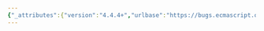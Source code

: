 ```yaml
---
{"_attributes":{"version":"4.4.4+","urlbase":"https://bugs.ecmascript.org/","maintainer":"dherman@mozilla.com"},"bug":{"bug_id":3616,"creation_ts":"2015-01-23 13:53:00 -0800","short_desc":"Change old \"the result of calling\" form to simply function call notation","delta_ts":"2015-02-02 18:38:46 -0800","product":"Draft for 6th Edition","component":"editorial issue","version":"Rev 31: January 15, 2015 Draft","rep_platform":"All","op_sys":"All","bug_status":"RESOLVED","resolution":"FIXED","priority":"Normal","bug_severity":"enhancement","everconfirmed":true,"reporter":{"uid":"andrebargull","name":"André Bargull"},"assigned_to":{"uid":"allen","name":"Allen Wirfs-Brock"},"long_desc":[{"commentid":11627,"comment_count":0,"who":{"uid":"andrebargull","name":"André Bargull"},"bug_when":"2015-01-23 13:53:37 -0800","thetext":"9.4.2.1 [[DefineOwnProperty]] ( P, Desc) - step 3.g\n9.5.14 [[Construct]] ( argumentsList, newTarget) - step 9\n18.2.6.2 decodeURI (encodedURI) - step 4\n19.1.2.3.1 Runtime Semantics: ObjectDefineProperties Abstract Operation - step 6.c.iii\n19.1.2.4 Object.defineProperty ( O, P, Attributes ) - step 4\n19.1.2.4 Object.defineProperty ( O, P, Attributes ) - step 6\n19.1.2.6 Object.getOwnPropertyDescriptor ( O, P ) - step 7\n21.1.3.13 String.prototype.repeat ( count ) - step 4\n23.1.3.4 Map.prototype.entries ( ) - step 2\n23.1.3.8 Map.prototype.keys ( )- step 2\n23.1.3.11 Map.prototype.values ( ) - step 2\n23.2.3.5 Set.prototype.entries ( ) - step 2\n23.2.3.10 Set.prototype.values ( ) - step 2\n26.1.3 Reflect.defineProperty ( target, propertyKey, attributes ) - step 4\n26.1.7 Reflect.getOwnPropertyDescriptor ( target, propertyKey ) - step 6\n\n\nAll of the above can be simplified to use the normal function call notation instead of the older \"let x be the result of calling\" notation."},{"commentid":11837,"comment_count":1,"who":{"uid":"allen","name":"Allen Wirfs-Brock"},"bug_when":"2015-01-31 15:49:45 -0800","thetext":"fixed in rev32 editor's draft"},{"commentid":11902,"comment_count":2,"who":{"uid":"allen","name":"Allen Wirfs-Brock"},"bug_when":"2015-02-02 18:38:46 -0800","thetext":"fixed in rev32 draft"}]}}
---
```

